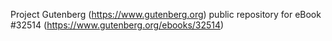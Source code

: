 Project Gutenberg (https://www.gutenberg.org) public repository for eBook #32514 (https://www.gutenberg.org/ebooks/32514)
